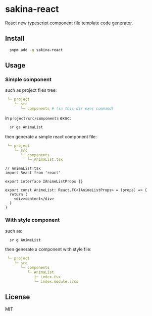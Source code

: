 # sakina-react

React new typescript component file template code generator.

## Install

```bash
  pnpm add -g sakina-react
```

## Usage

### Simple component

such as project files tree: 

```yml
 └─ project
    └─ src
       └─ components # (in this dir exec command)
```

in `project/src/components` exec:

```bash
  sr gs AnimaList
```

then generate a simple react component file:

```yml
 └─ project
    └─ src
       └─ components
          └─ AnimaList.tsx
```

```tsx
// AnimaList.tsx
import React from 'react'

export interface IAnimeListProps {}

export const AnimeList: React.FC<IAnimeListProps> = (props) => {
  return (
    <div>content</div>
  )
}
```

### With style component

such as:

```bash
  sr g AnimeList
```

then generate a component with style file:

```yml
 └─ project
    └─ src
       └─ components
          └─ AnimaList
             ├─ index.tsx
             └─ index.module.scss
```

## License

MIT
